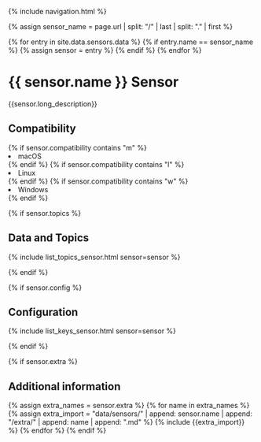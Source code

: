 {% include navigation.html %}

{% assign sensor_name = page.url | split: "/" | last | split: "." | first %}  

{% for entry in site.data.sensors.data %}
    {% if entry.name == sensor_name %}
        {% assign sensor = entry %}
    {% endif %}
{% endfor %}

# {{ sensor.name }} Sensor

{{sensor.long_description}}

## Compatibility

<div style="margin: 0 0 0 0;">
{% if sensor.compatibility contains "m" %}
<li>macOS</li>
{% endif %}
{% if sensor.compatibility contains "l" %}
<li>Linux</li>
{% endif %}
{% if sensor.compatibility contains "w" %}
<li>Windows</li>
{% endif %}
</div>

{% if sensor.topics %}
## Data and Topics

{% include list_topics_sensor.html sensor=sensor %}
    
{% endif %}

{% if sensor.config %}
## Configuration

{% include list_keys_sensor.html sensor=sensor %}

{% endif %}


{% if sensor.extra %}
## Additional information 
 
{% assign extra_names = sensor.extra %}
    {% for name in extra_names %}
        {% assign extra_import = "data/sensors/" | append: sensor.name | append: "/extra/" | append: name | append: ".md" %}
{% include {{extra_import}} %}
    {% endfor %}
{% endif %}



